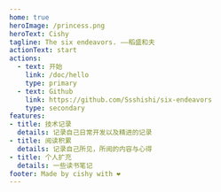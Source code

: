 ```yaml
---
home: true
heroImage: /princess.png
heroText: Cishy
tagline: The six endeavors. ——稻盛和夫
actionText: start
actions:
  - text: 开始
    link: /doc/hello
    type: primary
  - text: Github
    link: https://github.com/Ssshishi/six-endeavors
    type: secondary
features:
- title: 技术记录
  details: 记录自己日常开发以及精进的记录
- title: 阅读积累
  details: 记录自己所见，所阅的内容与心得
- title: 个人扩充
  details: 一些读书笔记
footer: Made by cishy with ❤️
---
```

